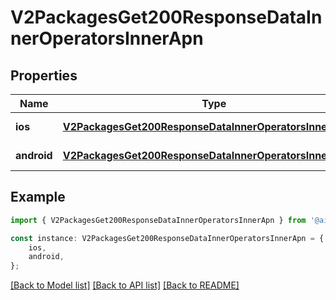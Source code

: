 # V2PackagesGet200ResponseDataInnerOperatorsInnerApn


## Properties

Name | Type | Description | Notes
------------ | ------------- | ------------- | -------------
**ios** | [**V2PackagesGet200ResponseDataInnerOperatorsInnerApnIos**](V2PackagesGet200ResponseDataInnerOperatorsInnerApnIos.md) |  | [default to undefined]
**android** | [**V2PackagesGet200ResponseDataInnerOperatorsInnerApnIos**](V2PackagesGet200ResponseDataInnerOperatorsInnerApnIos.md) |  | [default to undefined]

## Example

```typescript
import { V2PackagesGet200ResponseDataInnerOperatorsInnerApn } from '@airhalo/client';

const instance: V2PackagesGet200ResponseDataInnerOperatorsInnerApn = {
    ios,
    android,
};
```

[[Back to Model list]](../README.md#documentation-for-models) [[Back to API list]](../README.md#documentation-for-api-endpoints) [[Back to README]](../README.md)
